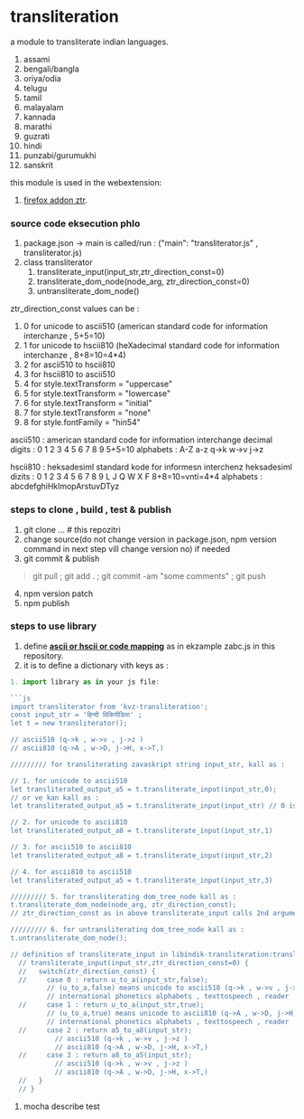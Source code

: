 # transliteration

a module to transliterate indian languages.

1. assami
1. bengali/bangla
2. oriya/odia
3. telugu
4. tamil
5. malayalam
6. kannada
7. marathi
8. guzrati
9. hindi
10. punzabi/gurumukhi
11. sanskrit

this module is used in the webextension:
1. [firefox addon ztr](//addons.mozilla.org/en-US/firefox/addon/ztr/).

### source code eksecution phlo

1. package.json -> main is called/run : ("main": "transliterator.js" , transliterator.js)
2. class transliterator
   1. transliterate_input(input_str,ztr_direction_const=0)
   2. transliterate_dom_node(node_arg, ztr_direction_const=0)
   3. untransliterate_dom_node()

ztr_direction_const values can be :
1. 0 for unicode to ascii510 (american standard code for information interchanze , 5+5=10)
2. 1 for unicode to hscii810 (heXadecimal standard code for information interchanze , 8+8=10=4*4)
3. 2 for ascii510 to hscii810
4. 3 for hscii810 to ascii510
5. 4 for style.textTransform = "uppercase"
6. 5 for style.textTransform = "lowercase"
7. 6 for style.textTransform = "initial"
8. 7 for style.textTransform = "none"
9. 8 for style.fontFamily = "hin54"

ascii510 : american standard code for information interchange
decimal digits : 0 1 2 3 4 5 6 7 8 9
5+5=10
alphabets : A-Z a-z q->k w->v j->z

hscii810 : heksadesiml standard kode for informesn interchenz
heksadesiml dizits : 0 1 2 3 4 5 6 7 8 9 L J Q W X F
8+8=10=vnti=4*4
alphabets : abcdefghiHklmopArstuvDTyz

### steps to clone , build , test & publish

1. git clone ... # this repozitri
2. change source(do not change version in package.json, npm version command in next step vill change version no) if needed
3. git commit & publish

  > git pull ; git add . ; git commit -am "some comments" ; git push

4. npm version patch
5. npm publish

### steps to use library

1. define **[ascii or hscii or code mapping][code_map_sheet]** as in ekzample zabc.js in this repository.
1. it is to define a dictionary vith keys as :

```js
1. import library as in your js file:

```js
import transliterator from 'kvz-transliteration';
const input_str = 'हिन्दी विकिपीडिया' ;
let t = new transliterator();

// ascii510 (q->k , w->v , j->z )
// ascii810 (q->A , w->D, j->H, x->T,)

///////// for transliterating zavaskript string input_str, kall as :

// 1. for unicode to ascii510
let transliterated_output_a5 = t.transliterate_input(input_str,0);
// or ve kan kall as :
let transliterated_output_a5 = t.transliterate_input(input_str) // 0 is default

// 2. for unicode to ascii810
let transliterated_output_a8 = t.transliterate_input(input_str,1)

// 3. for ascii510 to ascii810
let transliterated_output_a8 = t.transliterate_input(input_str,2)

// 4. for ascii810 to ascii510
let transliterated_output_a5 = t.transliterate_input(input_str,3)

///////// 5. for transliterating dom_tree_node kall as :
t.transliterate_dom_node(node_arg, ztr_direction_const);
// ztr_direction_const as in above transliterate_input calls 2nd argument

///////// 6. for untransliterating dom_tree_node kall as :
t.untransliterate_dom_node();

// definition of transliterate_input in libindik-transliteration:transliterator class is as:
  // transliterate_input(input_str,ztr_direction_const=0) {
  //   switch(ztr_direction_const) {
  //     case 0 : return u_to_a(input_str,false);
         // (u_to_a,false) means unicode to ascii510 (q->k , w->v , j->z )
         // international phonetics alphabets , texttospeech , reader
  //     case 1 : return u_to_a(input_str,true);
         // (u_to_a,true) means unicode to ascii810 (q->A , w->D, j->H, x->T,  )
         // international phonetics alphabets , texttospeech , reader
  //     case 2 : return a5_to_a8(input_str);
           // ascii510 (q->k , w->v , j->z )
           // ascii810 (q->A , w->D, j->H, x->T,)
  //     case 3 : return a8_to_a5(input_str);
           // ascii510 (q->k , w->v , j->z )
           // ascii810 (q->A , w->D, j->H, x->T,)
  //   }
  // }

```

1. mocha describe test

[code_map_sheet]: https://docs.google.com/spreadsheets/d/e/2PACX-1vRYY_On0oQlYqCH8KrAuNy9nxnUKRx9dG6UvjoZjbP1ZVeXX6VcHl-sU2yg9jbAFszCcNZ5STK47_rz/pubhtml
